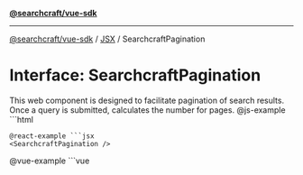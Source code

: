 [**@searchcraft/vue-sdk**](/reference/sdk/js-vue/README.md)

***

[@searchcraft/vue-sdk](/reference/sdk/js-vue/globals.md) / [JSX](/reference/sdk/js-vue/namespaces/JSX/README.md) / SearchcraftPagination

# Interface: SearchcraftPagination

This web component is designed to facilitate pagination of search results. Once a query is submitted, calculates the number for pages.
@js-example ```html
<searchcraft-pagination />
```
@react-example ```jsx
<SearchcraftPagination />
```
@vue-example ```vue
<SearchcraftPagination />
```
